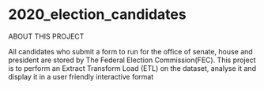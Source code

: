 # 2020_election_candidates
ABOUT THIS PROJECT


All candidates who submit a form to run for the office of senate, house and president are stored by The Federal Election Commission(FEC).
This project is to perform an Extract Transform Load (ETL) on the dataset, analyse it and display
it in a user friendly interactive format

